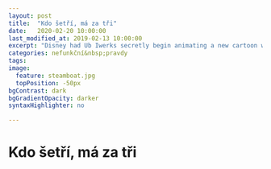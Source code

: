 ```yaml
---
layout: post
title:  "Kdo šetří, má za tři"
date:   2020-02-20 10:00:00
last_modified_at: 2019-02-13 10:00:00
excerpt: "Disney had Ub Iwerks secretly begin animating a new cartoon while still under contract with Universal..."
categories: nefunkční&nbsp;pravdy
tags: 
image:
  feature: steamboat.jpg
  topPosition: -50px
bgContrast: dark
bgGradientOpacity: darker
syntaxHighlighter: no

---
```


# Kdo šetří, má za tři